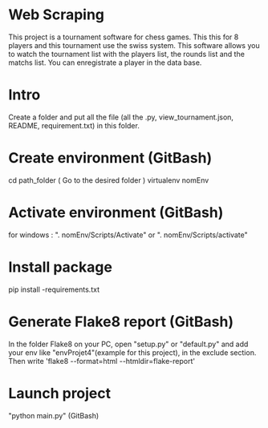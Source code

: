 # Web Scraping
This project is a tournament software for chess games. This this for 8 players and this tournament use the swiss system. This software allows you to watch the tournament list with the players list, the rounds list and the matchs list. You can enregistrate a player in the data base.

# Intro
Create a folder and put all the file (all the .py, view_tournament.json,  README, requirement.txt) in this folder.

# Create environment (GitBash)
cd path_folder ( Go to the desired folder ) virtualenv nomEnv

# Activate environment (GitBash)
for windows : ". nomEnv/Scripts/Activate" or ". nomEnv/Scripts/activate"

# Install package
pip install -requirements.txt

# Generate Flake8 report (GitBash)
In the folder Flake8 on your PC, open "setup.py" or "default.py" and add your env like "envProjet4"(example for this project), in the exclude section. Then write 'flake8 --format=html --htmldir=flake-report' 

# Launch project
"python main.py" (GitBash)
